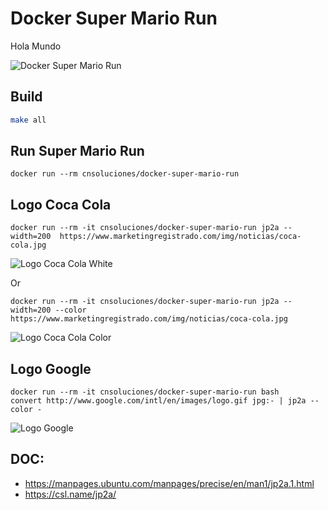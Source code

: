 # Docker Super Mario Run
Hola Mundo

![Docker Super Mario Run](https://raw.githubusercontent.com/lordbasex/docker/master/docker-super-mario-run/images/docker-super-mario-run-ascii.png)

## Build
```bash
make all
```
## Run Super Mario Run
```
docker run --rm cnsoluciones/docker-super-mario-run
```

## Logo Coca Cola
```
docker run --rm -it cnsoluciones/docker-super-mario-run jp2a --width=200  https://www.marketingregistrado.com/img/noticias/coca-cola.jpg
```
![Logo Coca Cola White](https://raw.githubusercontent.com/lordbasex/docker/master/docker-super-mario-run/images/coca-cola_white.png)

Or
```
docker run --rm -it cnsoluciones/docker-super-mario-run jp2a --width=200 --color https://www.marketingregistrado.com/img/noticias/coca-cola.jpg
```
![Logo Coca Cola Color](https://raw.githubusercontent.com/lordbasex/docker/master/docker-super-mario-run/images/coca-cola-color.png)


## Logo Google
```
docker run --rm -it cnsoluciones/docker-super-mario-run bash
convert http://www.google.com/intl/en/images/logo.gif jpg:- | jp2a --color -
```
![Logo Google](https://raw.githubusercontent.com/lordbasex/docker/master/docker-super-mario-run/images/google_color.png)


## DOC:
* https://manpages.ubuntu.com/manpages/precise/en/man1/jp2a.1.html
* https://csl.name/jp2a/
